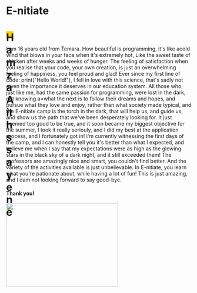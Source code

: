 # E-nitiate
<!DOCTYPE html>
<html>
  <title>My Page</title>
  <body>
      <h1 style="width:20px;height:20px;background-color:#ffcc00;">Hamza Aithssayene</h1>
      <p>I am 16 years old from Temara. How beautiful is programming, it's like acold wind that blows in your face when
 it's extremely hot, Like the sweet taste of chicken after weeks and weeks of hunger. The feeling of satisfaction when you
 realise that your code, your own creation, is just an overwhelming feeling of happiness, you feel proud and glad!
 Ever since my first line of code: print("Hello World!"), I fell in love with this science, that's sadly not given the importance
 it deserves in our education system. All those who, just like me, had the same passion for programming, were lost in the dark,
 not knowing a=what the next is to follow their dreams and hopes, and pursue what they love and enjoy, rather than what society
 made typical, and the E-nitiate camp is the torch in the dark, that will help us, and guide us, and show us the path that we've
 been desperately looking for. It just seemed too good to be true, and it soon became my biggest objective for the summer, I took
 it really seriouly, and I did my best at the application process, and I fortunately got in! i'm currently witnessing the first
 days of the camp, and I can honestly tell you it's better than what I expected, and believe me when I say that my expectations
 were as high as the glowing stars in the black sky of a dark night, and it still exceeded them! The professors are amazingly
 nice and smart, you couldn't find better. And the variety of the activities available is just unbelievable. In E-nitiate, you 
 learn what you're pationate about, while having a lot of fun! This is just amazing, and I dam not looking forward to say good-bye.
  <h4> Thank you! </h4>
  <img src="https://scontent-mrs1-1.xx.fbcdn.net/v/t1.0-9/13076657_698736350230064_617730830912856624_n.png?oh=ea8e345fe2c3137912fb92029e884c7f&oe=5833B106" style="width:304px;height:228px;">  
  </body>
</html>
